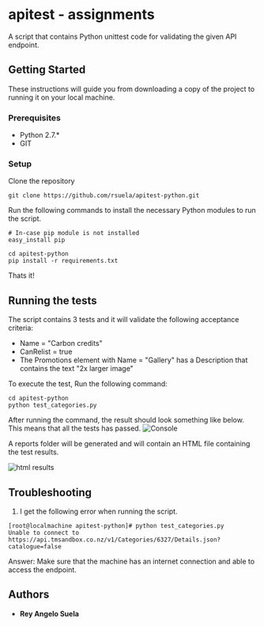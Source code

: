# apitest - assignments

A script that contains Python unittest code for validating the given API endpoint.

## Getting Started

These instructions will guide you from downloading a copy of the project to running it on your local machine.

### Prerequisites

* Python 2.7.*
* GIT

### Setup

Clone the repository
 ```
git clone https://github.com/rsuela/apitest-python.git
 ```

Run the following commands to install the necessary Python modules to run the script.
 ```
 # In-case pip module is not installed
 easy_install pip
 
 cd apitest-python
 pip install -r requirements.txt
 ```
 
Thats it!


## Running the tests

The script contains 3 tests and it will validate the following acceptance criteria:

* Name = "Carbon credits"
* CanRelist = true
* The Promotions element with Name = "Gallery" has a Description that contains the text "2x larger image"

To execute the test, Run the following command:
 ```
 cd apitest-python
 python test_categories.py
 ```
 
 After running the command, the result should look something like below. This means that all the tests has passed.
![Console](https://s3.amazonaws.com/resources.reysuela.com/console.png "console")

A reports folder will be generated and will contain an HTML file containing the test results.

![html results](https://s3.amazonaws.com/resources.reysuela.com/htmlresult.png "HTML results")


## Troubleshooting
1. I get the following error when running the script.
```
[root@localmachine apitest-python]# python test_categories.py 
Unable to connect to https://api.tmsandbox.co.nz/v1/Categories/6327/Details.json?catalogue=false
```
Answer: Make sure that the machine has an internet connection and able to access the endpoint.


## Authors

* **Rey Angelo Suela**
